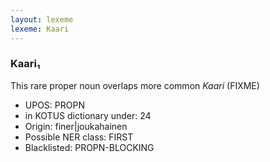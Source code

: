 ```yaml
---
layout: lexeme
lexeme: Kaari
---
```


###  Kaari₁

This rare proper noun overlaps more common *Kaari* (FIXME)
* UPOS:  PROPN
* in KOTUS dictionary under:  24
* Origin:  finer|joukahainen
* Possible NER class:  FIRST
* Blacklisted:  PROPN-BLOCKING

